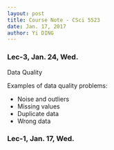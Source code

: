 ```yaml
--- 
layout: post
title: Course Note - CSci 5523
date: Jan. 17, 2017
author: Yi DING
---
```


[comment]: # (This is the course note for course CSci 5523)

### Lec-3, Jan. 24, Wed.
Data Quality

Examples of data quality problems: 
* Noise and outliers 
* Missing values 
* Duplicate data 
* Wrong data


### Lec-1, Jan. 17, Wed.
